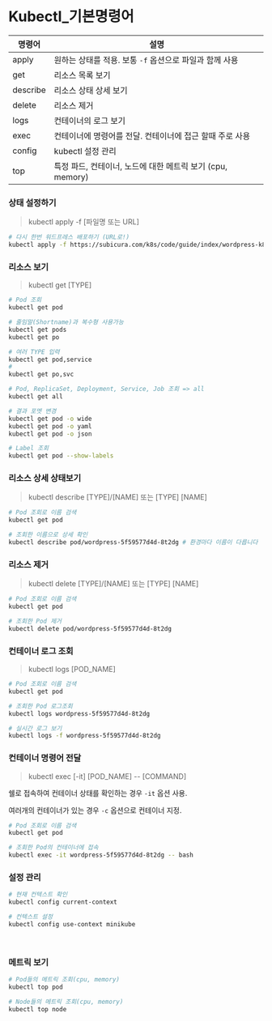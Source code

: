 # Kubectl_기본명령어

| 명령어   | 설명                                                       |
| -------- | ---------------------------------------------------------- |
| apply    | 원하는 상태를 적용. 보통 `-f` 옵션으로 파일과 함께 사용    |
| get      | 리소스 목록 보기                                           |
| describe | 리소스 상태 상세 보기                                      |
| delete   | 리소스 제거                                                |
| logs     | 컨테이너의 로그 보기                                       |
| exec     | 컨테이너에 명령어를 전달. 컨테이너에 접근 할때 주로 사용   |
| config   | kubectl 설정 관리                                          |
| top      | 특정 파드, 컨테이너, 노드에 대한 메트릭 보기 (cpu, memory) |



### 상태 설정하기

> kubectl apply -f [파일명 또는 URL]

```bash
# 다시 한번 워드프레스 배포하기 (URL로!)
kubectl apply -f https://subicura.com/k8s/code/guide/index/wordpress-k8s.yml
```



### 리소스 보기

> kubectl get [TYPE]

```bash
# Pod 조회
kubectl get pod

# 줄임말(Shortname)과 복수형 사용가능
kubectl get pods
kubectl get po

# 여러 TYPE 입력
kubectl get pod,service
#
kubectl get po,svc

# Pod, ReplicaSet, Deployment, Service, Job 조회 => all
kubectl get all

# 결과 포멧 변경
kubectl get pod -o wide
kubectl get pod -o yaml
kubectl get pod -o json

# Label 조회
kubectl get pod --show-labels
```



### 리소스 상세 상태보기

> kubectl describe [TYPE]/[NAME] 또는 [TYPE] [NAME]

```bash
# Pod 조회로 이름 검색
kubectl get pod

# 조회한 이름으로 상세 확인
kubectl describe pod/wordpress-5f59577d4d-8t2dg # 환경마다 이름이 다릅니다
```



### 리소스 제거

> kubectl delete [TYPE]/[NAME] 또는 [TYPE] [NAME]

```bash
# Pod 조회로 이름 검색
kubectl get pod

# 조회한 Pod 제거
kubectl delete pod/wordpress-5f59577d4d-8t2dg
```



### 컨테이너 로그 조회

> kubectl logs [POD_NAME]

```bash
# Pod 조회로 이름 검색
kubectl get pod

# 조회한 Pod 로그조회
kubectl logs wordpress-5f59577d4d-8t2dg

# 실시간 로그 보기
kubectl logs -f wordpress-5f59577d4d-8t2dg
```



### 컨테이너 명령어 전달

> kubectl exec [-it] [POD_NAME] -- [COMMAND]

쉘로 접속하여 컨테이너 상태를 확인하는 경우 `-it` 옵션 사용.

여러개의 컨테이너가 있는 경우 `-c` 옵션으로 컨테이너 지정.

```bash
# Pod 조회로 이름 검색
kubectl get pod

# 조회한 Pod의 컨테이너에 접속
kubectl exec -it wordpress-5f59577d4d-8t2dg -- bash
```



### 설정 관리

```bash
# 현재 컨텍스트 확인
kubectl config current-context

# 컨텍스트 설정
kubectl config use-context minikube
```

<br>

### 메트릭 보기

```sh
# Pod들의 메트릭 조회(cpu, memory)
kubectl top pod

# Node들의 메트릭 조회(cpu, memory)
kubectl top node
```


